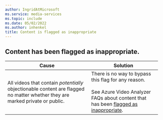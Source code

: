 ```yaml
---
author: IngridAtMicrosoft
ms.service: media-services
ms.topic: include
ms.date: 05/02/2022
ms.author: inhenkel
title: Content is flagged as inappropriate
---
```


<!-- 2204180010001600 -->

## Content has been flagged as inappropriate.

| Cause | Solution |
| ----- | -------- |
| All videos that contain *potentially* objectionable content are flagged no matter whether they are marked private or public. |  There is no way to bypass this flag for any reason. <br/><br/>See Azure Video Analyzer FAQs about content that has been [flagged as inappropriate](/azure/azure-video-indexer/faq#i-tried-to-upload-a-video-as-public-and-it-was-flagged-for-inappropriate-or-offensive-content--what-does-that-mean). |
